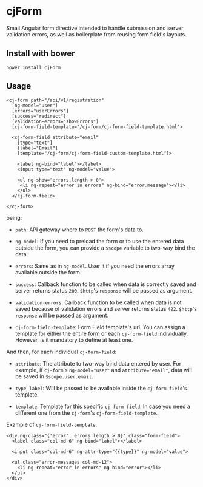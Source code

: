 # cjForm

Small Angular form directive intended to handle submission and server validation errors,
as well as boilerplate from reusing form field's layouts.

## Install with bower

```
bower install cjForm
```

## Usage

```
<cj-form path="/api/v1/registration"
  [ng-model="user"]
  [errors="userErrors"]
  [success="redirect"]
  [validation-errors="showErrors"]
  [cj-form-field-template="/cj-form/cj-form-field-template.html">

  <cj-form-field attribute="email"
    [type="text"]
    [label="Email"]
    [template="/cj-form/cj-form-field-custom-template.html"]>

    <label ng-bind="label"></label>
    <input type="text" ng-model="value">

    <ul ng-show="errors.length > 0">
     <li ng-repeat="error in errors" ng-bind="error.message"></li>
    </ul>
  </cj-form-field>

</cj-form>
```

being:

- `path`: API gateway where to `POST` the form's data to.

- `ng-model`: If you need to preload the form or to use the entered data outside
the form, you can provide a `$scope` variable to two-way bind the data.

- `errors`: Same as in `ng-model`. User it if you need the errors array available
outside the form.

- `success`: Callback function to be called when data is correctly saved and server
returns status `200`. `$http`'s `response` will be passed as argument.

- `validation-errors`: Callback function to be called when data is not saved
because of validation errors and server returns status `422`. `$http`'s `response`
will be passed as argument.

- `cj-form-field-template`: Form Field template's url. You can assign a template
for either the entire form or each `cj-form-field` individually. However, is it
mandatory to define at least one.

And then, for each individual `cj-form-field`:

- `attribute`: The attribute to two-way bind data entered by user. For example, if
`cj-form`'s `ng-model="user"` and `attribute="email"`, data will be saved in
`$scope.user.email`.

- `type`, `label`: Will be passed to be available inside the `cj-form-field`'s template.

- `template`: Template for this specific `cj-form-field`. In case you need a different
one from the `cj-form`'s `cj-form-field-template`.

 Example of `cj-form-field-template`:

```
<div ng-class="{'error': errors.length > 0}" class="form-field">
  <label class="col-md-6" ng-bind="label"></label>

  <input class="col-md-6" ng-attr-type="{{type}}" ng-model="value">

  <ul class="error-messages col-md-12">
    <li ng-repeat="error in errors" ng-bind="error"></li>
  </ul>
</div>
```
